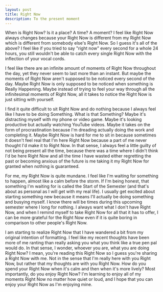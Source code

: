 ```yaml
---
layout: post
title: Right Now
description: To the present moment
---
```

When is Right Now? Is it a place? A time? A moment? I feel like Right Now always changes because your Right Now is different from my Right Now which is different from somebody else's Right Now. So I guess it's all of the above? I feel like if you tried to say "right now" every second for a whole 24 hours, you still wouldn't be able to catch every single Right Now with the inflection of your vocal cords.

I feel like there are an infinite amount of moments of Right Now throughout the day, yet they never seem to last more than an instant. But maybe the moments of Right Now aren't supposed to be noticed every second of the day. Maybe Right Now is only supposed to be noticed when something is Really Happening. Maybe instead of trying to feel your way through all the infinitesimal moments of Right Now, all it takes to notice the Right Now is just sitting with yourself.

I find it quite difficult to sit Right Now and do nothing because I always feel like I have to be doing Something. What is that Something? Maybe it's distracting myself with my phone or video game. Maybe it's looking productive but actually watching YouTube videos. Maybe it takes on the form of procrastination because I'm dreading actually doing the work and completing it. Maybe Right Now is hard for me to sit in because sometimes it doesn't feel real that I'm here Right Now because a part of me never thought I'd make it to Right Now. In that sense, I always feel a little guilty of not being present all the time, because there was a time where I didn't think I'd be here Right Now and all the time I have wasted either regretting the past or becoming anxious of the future is me taking it my Right Now for granted when nothing is guaranteed.

For me, my Right Now is quite mundane. I feel like I'm waiting for something to happen, almost like a calm before the storm. If I'm being honest, that something I'm waiting for is called the Start of the Semester (and that's about as personal as I will get with my real life). I usually get excited about starting something new because it means I'll actually be doing something and busying myself. I know there will be times during this upcoming semester where I long for nothing. I always want what I don't have Right Now, and when I remind myself to take Right Now for all that it has to offer, I can be more grateful for the Right Now even if it is quite boring in comparison to other people's Right Now.

I am starting to realize Right Now that I have wandered a bit from my original intention of formatting. I feel like my recent thoughts have been more of me ranting than really asking you what you think like a true pen pal would do. In that sense, I wonder, whoever you are, what you are doing Right Now? I mean, you're reading this Right Now so I guess you're sharing a Right Now with me. Not in the sense that I'm really here with you Right Now, but rather that my thoughts are with you Right Now. How do you spend your Right Now when it's calm and then when it's more lively? Most importantly, do you enjoy Right Now? I'm learning to enjoy all of my moments Right Now no matter how quiet or loud, and I hope that you can enjoy your Right Now as I'm enjoying mine.